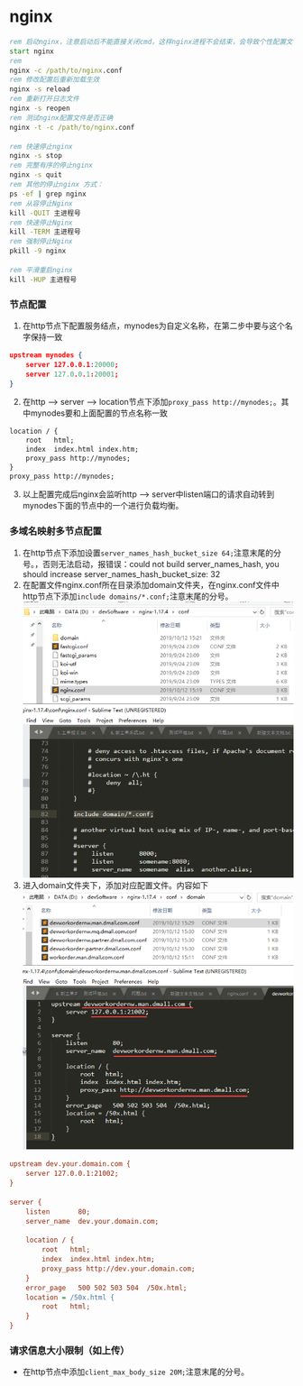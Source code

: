 # nginx
~~~ cmd
rem 启动nginx，注意启动后不能直接关闭cmd，这样nginx进程不会结束，会导致个性配置文件后不生效。要用下面的命令关闭nginx
start nginx
rem 
nginx -c /path/to/nginx.conf
rem 修改配置后重新加载生效
nginx -s reload
rem 重新打开日志文件
nginx -s reopen
rem 测试nginx配置文件是否正确
nginx -t -c /path/to/nginx.conf

rem 快速停止nginx
nginx -s stop
rem 完整有序的停止nginx
nginx -s quit
rem 其他的停止nginx 方式：
ps -ef | grep nginx
rem 从容停止Nginx
kill -QUIT 主进程号
rem 快速停止Nginx
kill -TERM 主进程号
rem 强制停止Nginx
pkill -9 nginx

rem 平滑重启nginx
kill -HUP 主进程号
~~~~
### 节点配置
1. 在http节点下配置服务结点，mynodes为自定义名称，在第二步中要与这个名字保持一致
~~~ json
upstream mynodes {
    server 127.0.0.1:20000;
    server 127.0.0.1:20001;
}
~~~
2. 在http --> server --> location节点下添加`proxy_pass http://mynodes;`。其中mynodes要和上面配置的节点名称一致
~~~
location / {
    root   html;
    index  index.html index.htm;
    proxy_pass http://mynodes; 
}
proxy_pass http://mynodes; 
~~~
3. 以上配置完成后nginx会监听http --> server中listen端口的请求自动转到mynodes下面的节点中的一个进行负载均衡。
### 多域名映射多节点配置
1. 在http节点下添加设置`server_names_hash_bucket_size 64;`注意末尾的分号。，否则无法启动，报错误：could not build server_names_hash, you should increase server_names_hash_bucket_size: 32
2. 在配置文件nginx.conf所在目录添加domain文件夹，在nginx.conf文件中http节点下添加`include domains/*.conf;`注意末尾的分号。
![1](../imgs/nginx/1.png)
3. 进入domain文件夹下，添加对应配置文件。内容如下
![2](../imgs/nginx/2.png)
~~~ ini
upstream dev.your.domain.com {
    server 127.0.0.1:21002;
}

server {
    listen       80;
    server_name  dev.your.domain.com;

    location / {
        root   html;
        index  index.html index.htm;
        proxy_pass http://dev.your.domain.com; 
    }
    error_page   500 502 503 504  /50x.html;
    location = /50x.html {
        root   html;
    }
}
~~~
### 请求信息大小限制（如上传）
- 在http节点中添加`client_max_body_size 20M;`注意末尾的分号。
